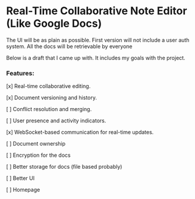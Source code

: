 # Real-Time Collaborative Note Editor (Like Google Docs)

The UI will be as plain as possible.
First version will not include a user auth system.
All the docs will be retrievable by everyone

Below is a draft that I came up with. It includes my goals with the project.

### Features:

[x] Real-time collaborative editing.

[x] Document versioning and history.

[ ] Conflict resolution and merging.

[ ] User presence and activity indicators.

[x] WebSocket-based communication for real-time updates.

[ ] Document ownership

[ ] Encryption for the docs

[ ] Better storage for docs (file based probably)

[ ] Better UI

[ ] Homepage
